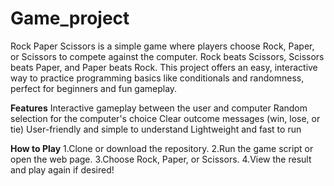 # Game_project
Rock Paper Scissors is a simple game where players choose Rock, Paper, or Scissors to compete against the computer. Rock beats Scissors, Scissors beats Paper, and Paper beats Rock. This project offers an easy, interactive way to practice programming basics like conditionals and randomness, perfect for beginners and fun gameplay.

**Features**
Interactive gameplay between the user and computer
Random selection for the computer's choice
Clear outcome messages (win, lose, or tie)
User-friendly and simple to understand
Lightweight and fast to run

**How to Play**
1.Clone or download the repository.
2.Run the game script or open the web page.
3.Choose Rock, Paper, or Scissors.
4.View the result and play again if desired!
